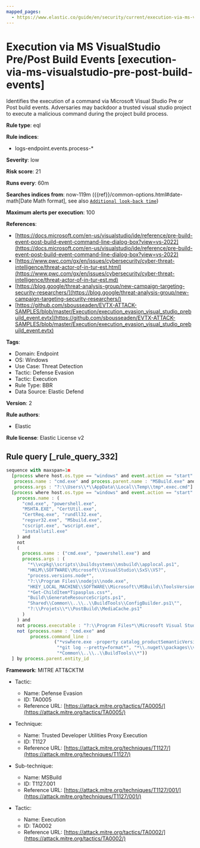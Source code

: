 ```yaml
---
mapped_pages:
  - https://www.elastic.co/guide/en/security/current/execution-via-ms-visualstudio-pre-post-build-events.html
---
```


# Execution via MS VisualStudio Pre/Post Build Events [execution-via-ms-visualstudio-pre-post-build-events]

Identifies the execution of a command via Microsoft Visual Studio Pre or Post build events. Adversaries may backdoor a trusted visual studio project to execute a malicious command during the project build process.

**Rule type**: eql

**Rule indices**:

* logs-endpoint.events.process-*

**Severity**: low

**Risk score**: 21

**Runs every**: 60m

**Searches indices from**: now-119m ({{ref}}/common-options.html#date-math[Date Math format], see also [`Additional look-back time`](docs-content://solutions/security/detect-and-alert/create-detection-rule.md#rule-schedule))

**Maximum alerts per execution**: 100

**References**:

* [https://docs.microsoft.com/en-us/visualstudio/ide/reference/pre-build-event-post-build-event-command-line-dialog-box?view=vs-2022](https://docs.microsoft.com/en-us/visualstudio/ide/reference/pre-build-event-post-build-event-command-line-dialog-box?view=vs-2022)
* [https://www.pwc.com/gx/en/issues/cybersecurity/cyber-threat-intelligence/threat-actor-of-in-tur-est.html](https://www.pwc.com/gx/en/issues/cybersecurity/cyber-threat-intelligence/threat-actor-of-in-tur-est.md)
* [https://blog.google/threat-analysis-group/new-campaign-targeting-security-researchers/](https://blog.google/threat-analysis-group/new-campaign-targeting-security-researchers/)
* [https://github.com/sbousseaden/EVTX-ATTACK-SAMPLES/blob/master/Execution/execution_evasion_visual_studio_prebuild_event.evtx](https://github.com/sbousseaden/EVTX-ATTACK-SAMPLES/blob/master/Execution/execution_evasion_visual_studio_prebuild_event.evtx)

**Tags**:

* Domain: Endpoint
* OS: Windows
* Use Case: Threat Detection
* Tactic: Defense Evasion
* Tactic: Execution
* Rule Type: BBR
* Data Source: Elastic Defend

**Version**: 2

**Rule authors**:

* Elastic

**Rule license**: Elastic License v2

## Rule query [_rule_query_332]

```js
sequence with maxspan=1m
  [process where host.os.type == "windows" and event.action == "start" and
   process.name : "cmd.exe" and process.parent.name : "MSBuild.exe" and
   process.args : "?:\\Users\\*\\AppData\\Local\\Temp\\tmp*.exec.cmd"] by process.entity_id
  [process where host.os.type == "windows" and event.action == "start" and
    process.name : (
      "cmd.exe", "powershell.exe",
      "MSHTA.EXE", "CertUtil.exe",
      "CertReq.exe", "rundll32.exe",
      "regsvr32.exe", "MSbuild.exe",
      "cscript.exe", "wscript.exe",
      "installutil.exe"
    ) and
    not
    (
      process.name : ("cmd.exe", "powershell.exe") and
      process.args : (
        "*\\vcpkg\\scripts\\buildsystems\\msbuild\\applocal.ps1",
        "HKLM\\SOFTWARE\\Microsoft\\VisualStudio\\SxS\\VS?",
        "process.versions.node*",
        "?:\\Program Files\\nodejs\\node.exe",
        "HKEY_LOCAL_MACHINE\\SOFTWARE\\Microsoft\\MSBuild\\ToolsVersions\\*",
        "*Get-ChildItem*Tipasplus.css*",
        "Build\\GenerateResourceScripts.ps1",
        "Shared\\Common\\..\\..\\BuildTools\\ConfigBuilder.ps1\"",
        "?:\\Projets\\*\\PostBuild\\MediaCache.ps1"
      )
    ) and
    not process.executable : "?:\\Program Files*\\Microsoft Visual Studio\\*\\MSBuild.exe" and
    not (process.name : "cmd.exe" and
         process.command_line :
                  ("*vswhere.exe -property catalog_productSemanticVersion*",
                   "*git log --pretty=format*", "*\\.nuget\\packages\\vswhere\\*",
                   "*Common\\..\\..\\BuildTools\\*"))
  ] by process.parent.entity_id
```

**Framework**: MITRE ATT&CKTM

* Tactic:

    * Name: Defense Evasion
    * ID: TA0005
    * Reference URL: [https://attack.mitre.org/tactics/TA0005/](https://attack.mitre.org/tactics/TA0005/)

* Technique:

    * Name: Trusted Developer Utilities Proxy Execution
    * ID: T1127
    * Reference URL: [https://attack.mitre.org/techniques/T1127/](https://attack.mitre.org/techniques/T1127/)

* Sub-technique:

    * Name: MSBuild
    * ID: T1127.001
    * Reference URL: [https://attack.mitre.org/techniques/T1127/001/](https://attack.mitre.org/techniques/T1127/001/)

* Tactic:

    * Name: Execution
    * ID: TA0002
    * Reference URL: [https://attack.mitre.org/tactics/TA0002/](https://attack.mitre.org/tactics/TA0002/)



